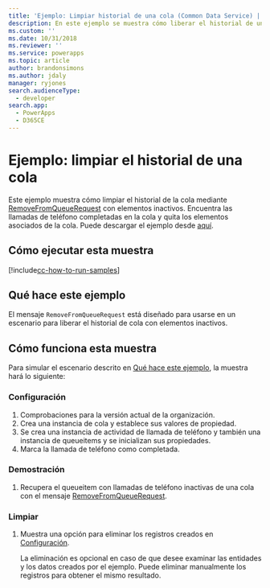 ```yaml
---
title: 'Ejemplo: Limpiar historial de una cola (Common Data Service) | Microsoft Docs'
description: En este ejemplo se muestra cómo liberar el historial de una cola
ms.custom: ''
ms.date: 10/31/2018
ms.reviewer: ''
ms.service: powerapps
ms.topic: article
author: brandonsimons
ms.author: jdaly
manager: ryjones
search.audienceType:
  - developer
search.app:
  - PowerApps
  - D365CE
---
```

# <a name="sample-clean-up-history-for-a-queue"></a>Ejemplo: limpiar el historial de una cola

<!-- https://docs.microsoft.com/dynamics365/customer-engagement/developer/sample-clean-up-history-queue-early-bound -->

 Este ejemplo muestra cómo limpiar el historial de la cola mediante [RemoveFromQueueRequest](https://docs.microsoft.com/dotnet/api/microsoft.crm.sdk.messages.removefromqueuerequest?view=dynamics-general-ce-9) con elementos inactivos. Encuentra las llamadas de teléfono completadas en la cola y quita los elementos asociados de la cola. Puede descargar el ejemplo desde [aquí](https://github.com/Microsoft/PowerApps-Samples/tree/master/cds/orgsvc/C%23/CleanHistoryQueue).

## <a name="how-to-run-this-sample"></a>Cómo ejecutar esta muestra

[!include[cc-how-to-run-samples](../../includes/cc-how-to-run-samples.md)]

## <a name="what-this-sample-does"></a>Qué hace este ejemplo

El mensaje `RemoveFromQueueRequest` está diseñado para usarse en un escenario para liberar el historial de cola con elementos inactivos.

## <a name="how-this-sample-works"></a>Cómo funciona esta muestra

Para simular el escenario descrito en [Qué hace este ejemplo](#what-this-sample-does), la muestra hará lo siguiente:

### <a name="setup"></a>Configuración

1. Comprobaciones para la versión actual de la organización.
2. Crea una instancia de cola y establece sus valores de propiedad.
3. Se crea una instancia de actividad de llamada de teléfono y también una instancia de queueitems y se inicializan sus propiedades.
4. Marca la llamada de teléfono como completada. 

### <a name="demonstrate"></a>Demostración

1. Recupera el queueitem con llamadas de teléfono inactivas de una cola con el mensaje [RemoveFromQueueRequest](https://docs.microsoft.com/dotnet/api/microsoft.crm.sdk.messages.removefromqueuerequest?view=dynamics-general-ce-9).

### <a name="clean-up"></a>Limpiar

1. Muestra una opción para eliminar los registros creados en [Configuración](#setup).

    La eliminación es opcional en caso de que desee examinar las entidades y los datos creados por el ejemplo. Puede eliminar manualmente los registros para obtener el mismo resultado.
